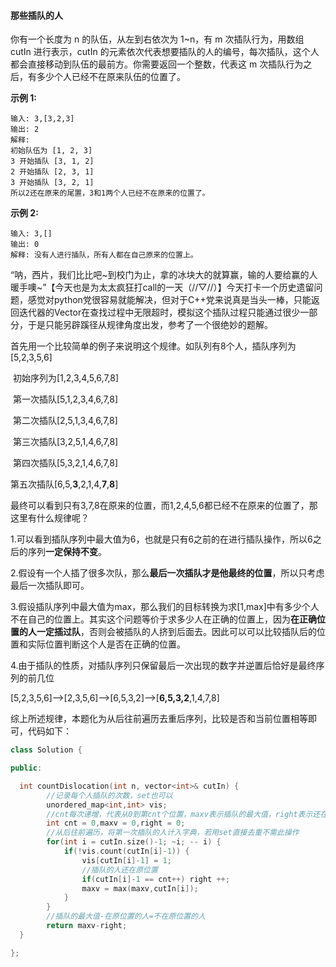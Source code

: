 #### 那些插队的人

你有一个长度为 n 的队伍，从左到右依次为 1~n，有 m 次插队行为，用数组 cutIn 进行表示，cutIn 的元素依次代表想要插队的人的编号，每次插队，这个人都会直接移动到队伍的最前方。你需要返回一个整数，代表这 m 次插队行为之后，有多少个人已经不在原来队伍的位置了。

**示例 1:**

```
输入: 3,[3,2,3]
输出: 2 
解释: 
初始队伍为 [1, 2, 3]
3 开始插队 [3, 1, 2]
2 开始插队 [2, 3, 1]
3 开始插队 [3, 2, 1]
所以2还在原来的尾置，3和1两个人已经不在原来的位置了。
```

**示例 2:**

```
输入: 3,[]
输出: 0 
解释: 没有人进行插队，所有人都在自己原来的位置上。
```

​	“呐，西片，我们比比吧~到校门为止，拿的冰块大的就算赢，输的人要给赢的人暖手噢~”【今天也是为太太疯狂打call的一天（//▽//）】今天打卡一个历史遗留问题，感觉对python党很容易就能解决，但对于C++党来说真是当头一棒，只能返回迭代器的Vector在查找过程中无限超时，模拟这个插队过程只能通过很少一部分，于是只能另辟蹊径从规律角度出发，参考了一个很绝妙的题解。

​	首先用一个比较简单的例子来说明这个规律。如队列有8个人，插队序列为[5,2,3,5,6]

​	初始序列为[1,2,3,4,5,6,7,8]

​	第一次插队[5,1,2,3,4,6,7,8]

​	第二次插队[2,5,1,3,4,6,7,8]

​	第三次插队[3,2,5,1,4,6,7,8]

​	第四次插队[5,3,2,1,4,6,7,8]

​	第五次插队[6,5,**3**,2,1,4,**7**,**8**]

​	最终可以看到只有3,7,8在原来的位置，而1,2,4,5,6都已经不在原来的位置了，那这里有什么规律呢？

​	1.可以看到插队序列中最大值为6，也就是只有6之前的在进行插队操作，所以6之后的序列**一定保持不变**。

​	2.假设有一个人插了很多次队，那么**最后一次插队才是他最终的位置**，所以只考虑最后一次插队即可。

​	3.假设插队序列中最大值为max，那么我们的目标转换为求[1,max]中有多少个人不在自己的位置上。其实这个问题等价于求多少人在正确的位置上，因为**在正确位置的人一定插过队**，否则会被插队的人挤到后面去。因此可以可以比较插队后的位置和实际位置判断这个人是否在正确的位置。

​	4.由于插队的性质，对插队序列只保留最后一次出现的数字并逆置后恰好是最终序列的前几位

​		[5,2,3,5,6]—>[2,3,5,6]—>[6,5,3,2]—>[**6,5,3,2**,1,4,7,8]

​	综上所述规律，本题化为从后往前遍历去重后序列，比较是否和当前位置相等即可，代码如下：

```c++
class Solution {

public:

  int countDislocation(int n, vector<int>& cutIn) {
        //记录每个人插队的次数，set也可以
        unordered_map<int,int> vis;
      	//cnt每次递增，代表从0到第cnt个位置，maxv表示插队的最大值，right表示还在原来位置的人
        int cnt = 0,maxv = 0,right = 0;
      	//从后往前遍历，将第一次插队的人计入字典，若用set直接去重不需此操作
        for(int i = cutIn.size()-1; ~i; -- i) {
            if(!vis.count(cutIn[i]-1)) {
                vis[cutIn[i]-1] = 1;
                //插队的人还在原位置
                if(cutIn[i]-1 == cnt++) right ++;
                maxv = max(maxv,cutIn[i]);
            }
        }
      	//插队的最大值-在原位置的人=不在原位置的人
        return maxv-right;
  }

};
```

